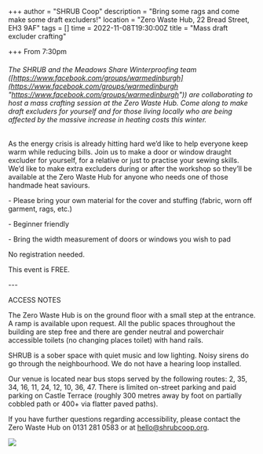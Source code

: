 +++
author = "SHRUB Coop"
description = "Bring some rags and come make some draft excluders!"
location = "Zero Waste Hub, 22 Bread Street, EH3 9AF"
tags = []
time = 2022-11-08T19:30:00Z
title = "Mass draft excluder crafting"

+++
From 7:30pm

###### The SHRUB and the Meadows Share Winterproofing team ([https://www.facebook.com/groups/warmedinburgh](https://www.facebook.com/groups/warmedinburgh "https://www.facebook.com/groups/warmedinburgh")) are collaborating to host a mass crafting session at the Zero Waste Hub. Come along to make draft excluders for yourself and for those living locally who are being affected by the massive increase in heating costs this winter.

As the energy crisis is already hitting hard we’d like to help everyone keep warm while reducing bills. Join us to make a door or window draught excluder for yourself, for a relative or just to practise your sewing skills. We’d like to make extra excluders during or after the workshop so they’ll be available at the Zero Waste Hub for anyone who needs one of those handmade heat saviours.

\- Please bring your own material for the cover and stuffing (fabric, worn off garment, rags, etc.)

\- Beginner friendly

\- Bring the width measurement of doors or windows you wish to pad

No registration needed.

This event is FREE.

\---

ACCESS NOTES

The Zero Waste Hub is on the ground floor with a small step at the entrance. A ramp is available upon request. All the public spaces throughout the building are step free and there are gender neutral and powerchair accessible toilets (no changing places toilet) with hand rails.

SHRUB is a sober space with quiet music and low lighting. Noisy sirens do go through the neighbourhood. We do not have a hearing loop installed.

Our venue is located near bus stops served by the following routes: 2, 35, 34, 16, 11, 24, 12, 10, 36, 47. There is limited on-street parking and paid parking on Castle Terrace (roughly 300 metres away by foot on partially cobbled path or 400+ via flatter paved paths).

If you have further questions regarding accessibility, please contact the Zero Waste Hub on 0131 281 0583 or at hello@shrubcoop.org.

  
![](https://res.cloudinary.com/shrub-co-op/image/upload/v1667565394/shrubcoop.org/media/311497154_8924268490932025_4827964231955048537_n_jr7xll.jpg)